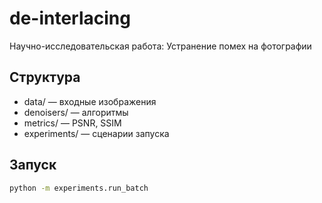 # de-interlacing
Научно-исследовательская работа: Устранение помех на фотографии

## Структура
- data/ — входные изображения
- denoisers/ — алгоритмы
- metrics/ — PSNR, SSIM
- experiments/ — сценарии запуска

## Запуск
```bash
python -m experiments.run_batch
